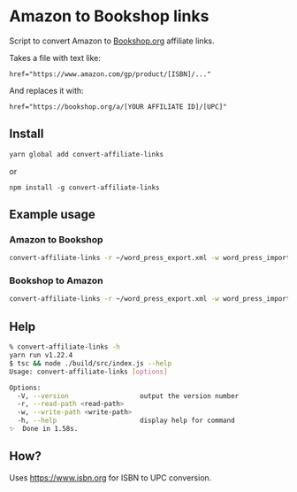 # Amazon to Bookshop links

Script to convert Amazon to [Bookshop.org](https://bookshop.org/) affiliate links.

Takes a file with text like:

```
href="https://www.amazon.com/gp/product/[ISBN]/..."
```

And replaces it with:

```
href="https://bookshop.org/a/[YOUR AFFILIATE ID]/[UPC]"
```

## Install

```bash
yarn global add convert-affiliate-links
```

or

```
npm install -g convert-affiliate-links
```

## Example usage

### Amazon to Bookshop

```bash
convert-affiliate-links -r ~/word_press_export.xml -w word_press_import.xml -a 12345
```

### Bookshop to Amazon

```bash
convert-affiliate-links -r ~/word_press_export.xml -w word_press_import.xml -c 12345 -s 12345 -p 12345
```

## Help

```bash
% convert-affiliate-links -h
yarn run v1.22.4
$ tsc && node ./build/src/index.js --help
Usage: convert-affiliate-links [options]

Options:
  -V, --version                  output the version number
  -r, --read-path <read-path>
  -w, --write-path <write-path>
  -h, --help                     display help for command
✨  Done in 1.58s.
```

## How?

Uses https://www.isbn.org for ISBN to UPC conversion.
